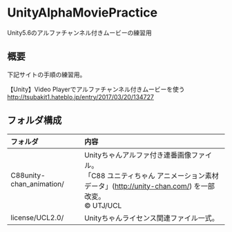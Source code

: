 # UnityAlphaMoviePractice
Unity5.6のアルファチャンネル付きムービーの練習用


## 概要

下記サイトの手順の練習用。

【Unity】Video Playerでアルファチャンネル付きムービーを使う  
http://tsubakit1.hateblo.jp/entry/2017/03/20/134727

## フォルダ構成

| フォルダ | 内容 |
|:-----------|:------------|
| C88unity-chan_animation/         |  Unityちゃんアルファ付き連番画像ファイル。<BR>「C88 ユニティちゃん アニメーション素材データ」(http://unity-chan.com/) を一部改変。<BR>© UTJ/UCL |
|license/UCL2.0/  |  Unityちゃんライセンス関連ファイル一式。|
